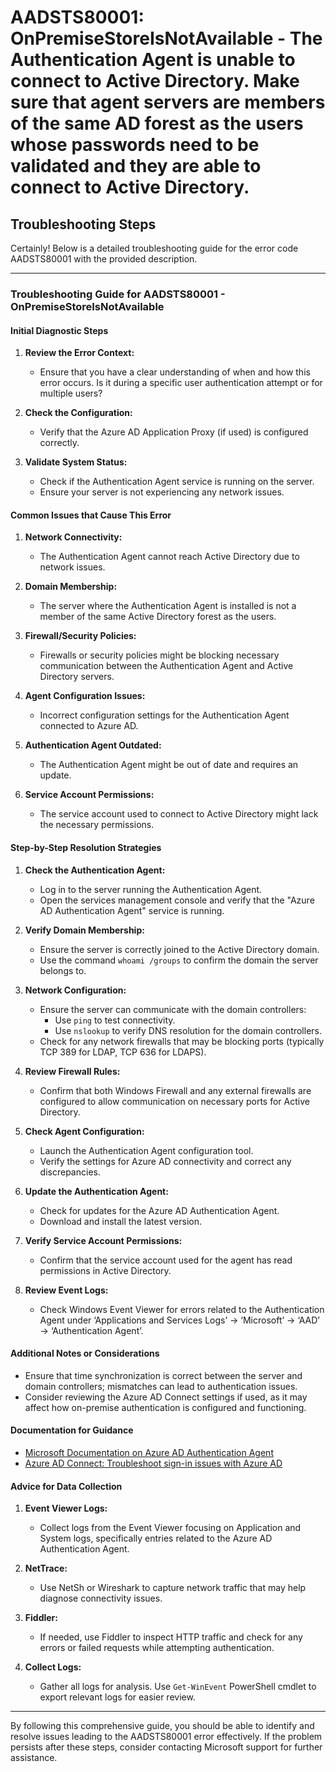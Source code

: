 # AADSTS80001: OnPremiseStoreIsNotAvailable - The Authentication Agent is unable to connect to Active Directory. Make sure that agent servers are members of the same AD forest as the users whose passwords need to be validated and they are able to connect to Active Directory.


## Troubleshooting Steps
Certainly! Below is a detailed troubleshooting guide for the error code AADSTS80001 with the provided description.

---

### Troubleshooting Guide for AADSTS80001 - OnPremiseStoreIsNotAvailable

#### Initial Diagnostic Steps
1. **Review the Error Context:**
   - Ensure that you have a clear understanding of when and how this error occurs. Is it during a specific user authentication attempt or for multiple users?

2. **Check the Configuration:**
   - Verify that the Azure AD Application Proxy (if used) is configured correctly.

3. **Validate System Status:**
   - Check if the Authentication Agent service is running on the server.
   - Ensure your server is not experiencing any network issues.

#### Common Issues that Cause This Error
1. **Network Connectivity:**
   - The Authentication Agent cannot reach Active Directory due to network issues.

2. **Domain Membership:**
   - The server where the Authentication Agent is installed is not a member of the same Active Directory forest as the users.

3. **Firewall/Security Policies:**
   - Firewalls or security policies might be blocking necessary communication between the Authentication Agent and Active Directory servers.

4. **Agent Configuration Issues:**
   - Incorrect configuration settings for the Authentication Agent connected to Azure AD.

5. **Authentication Agent Outdated:**
   - The Authentication Agent might be out of date and requires an update.

6. **Service Account Permissions:**
   - The service account used to connect to Active Directory might lack the necessary permissions.

#### Step-by-Step Resolution Strategies
1. **Check the Authentication Agent:**
   - Log in to the server running the Authentication Agent.
   - Open the services management console and verify that the "Azure AD Authentication Agent" service is running.

2. **Verify Domain Membership:**
   - Ensure the server is correctly joined to the Active Directory domain.
   - Use the command `whoami /groups` to confirm the domain the server belongs to.

3. **Network Configuration:**
   - Ensure the server can communicate with the domain controllers:
     - Use `ping` to test connectivity.
     - Use `nslookup` to verify DNS resolution for the domain controllers.
   - Check for any network firewalls that may be blocking ports (typically TCP 389 for LDAP, TCP 636 for LDAPS).

4. **Review Firewall Rules:**
   - Confirm that both Windows Firewall and any external firewalls are configured to allow communication on necessary ports for Active Directory.

5. **Check Agent Configuration:**
   - Launch the Authentication Agent configuration tool.
   - Verify the settings for Azure AD connectivity and correct any discrepancies.

6. **Update the Authentication Agent:**
   - Check for updates for the Azure AD Authentication Agent.
   - Download and install the latest version.

7. **Verify Service Account Permissions:**
   - Confirm that the service account used for the agent has read permissions in Active Directory.

8. **Review Event Logs:**
   - Check Windows Event Viewer for errors related to the Authentication Agent under ‘Applications and Services Logs’ -> ‘Microsoft’ -> ‘AAD’ -> ‘Authentication Agent’.

#### Additional Notes or Considerations
- Ensure that time synchronization is correct between the server and domain controllers; mismatches can lead to authentication issues.
- Consider reviewing the Azure AD Connect settings if used, as it may affect how on-premise authentication is configured and functioning.
  
#### Documentation for Guidance
- [Microsoft Documentation on Azure AD Authentication Agent](https://docs.microsoft.com/en-us/azure/active-directory/hybrid/deploy/authentication-agent)
- [Azure AD Connect: Troubleshoot sign-in issues with Azure AD](https://docs.microsoft.com/en-us/azure/active-directory/hybrid/tshoot-connect-issue)
  
#### Advice for Data Collection
1. **Event Viewer Logs:**
   - Collect logs from the Event Viewer focusing on Application and System logs, specifically entries related to the Azure AD Authentication Agent.

2. **NetTrace:**
   - Use NetSh or Wireshark to capture network traffic that may help diagnose connectivity issues.

3. **Fiddler:**
   - If needed, use Fiddler to inspect HTTP traffic and check for any errors or failed requests while attempting authentication.

4. **Collect Logs:**
   - Gather all logs for analysis. Use `Get-WinEvent` PowerShell cmdlet to export relevant logs for easier review.

---

By following this comprehensive guide, you should be able to identify and resolve issues leading to the AADSTS80001 error effectively. If the problem persists after these steps, consider contacting Microsoft support for further assistance.